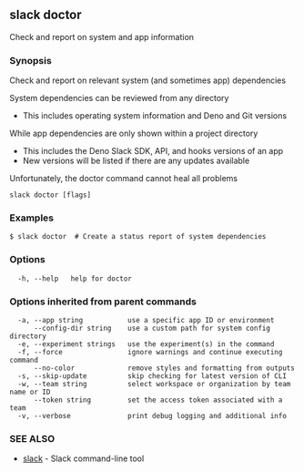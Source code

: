 ## slack doctor

Check and report on system and app information

### Synopsis

Check and report on relevant system (and sometimes app) dependencies

System dependencies can be reviewed from any directory
* This includes operating system information and Deno and Git versions

While app dependencies are only shown within a project directory
* This includes the Deno Slack SDK, API, and hooks versions of an app
* New versions will be listed if there are any updates available

Unfortunately, the doctor command cannot heal all problems

```
slack doctor [flags]
```

### Examples

```
$ slack doctor  # Create a status report of system dependencies
```

### Options

```
  -h, --help   help for doctor
```

### Options inherited from parent commands

```
  -a, --app string           use a specific app ID or environment
      --config-dir string    use a custom path for system config directory
  -e, --experiment strings   use the experiment(s) in the command
  -f, --force                ignore warnings and continue executing command
      --no-color             remove styles and formatting from outputs
  -s, --skip-update          skip checking for latest version of CLI
  -w, --team string          select workspace or organization by team name or ID
      --token string         set the access token associated with a team
  -v, --verbose              print debug logging and additional info
```

### SEE ALSO

* [slack](slack)	 - Slack command-line tool

